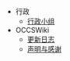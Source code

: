 - 行政
	- [行政小组](/management/governers.md)
- OCCSWiki
	- [更新日志](/changelogs.md)
	- [声明与感谢](/rights.md)